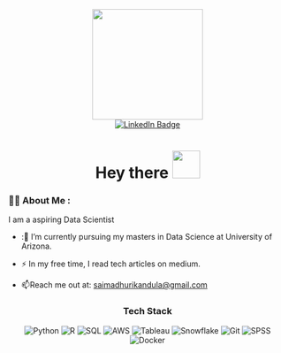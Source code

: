 <div id="header" align="center">
  <img src="https://media.giphy.com/media/qgQUggAC3Pfv687qPC/giphy.gif" width="200"/>
</div>
<div id="badges" align = "center">
  <a href="https://linkedin.com/in/sai-madhuri-kandula/">
    <img src="https://img.shields.io/badge/LinkedIn-blue?style=for-the-badge&logo=linkedin&logoColor=white" alt="LinkedIn Badge"/>
  </a>
</div>
<h1 align="center">
  Hey there
  <img src="https://media.giphy.com/media/hvRJCLFzcasrR4ia7z/giphy.gif" width="50px" height="50px"/>
</h1>

### :woman_technologist: About Me :
I am a aspiring Data Scientist
- :🔭 I’m currently pursuing my masters in Data Science at University of Arizona.

- :zap: In my free time, I read tech articles on medium.

- :mailbox:Reach me out at: saimadhurikandula@gmail.com


<div align="center">
<h3>Tech Stack</h3>
  
![Python](https://img.shields.io/badge/-Python-000?&style=for-the-badge&logo=Python)
![R](https://img.shields.io/badge/-R-000?&style=for-the-badge&logo=R)
![SQL](https://img.shields.io/badge/-SQL-000?&style=for-the-badge&logo=MySQL)
![AWS](https://img.shields.io/badge/Amazon_AWS-232F3E?style=for-the-badge&logo=amazon-aws&logoColor=white)
![Tableau](https://img.shields.io/badge/-Tableau-E97627?&style=for-the-badge&logo=tableau&logoColor=white)
![Snowflake](https://img.shields.io/badge/-Snowflake-29B5E8?&style=for-the-badge&logo=snowflake&logoColor=white)
![Git](https://img.shields.io/badge/-git-000?&style=for-the-badge&logo=git)
![SPSS](https://img.shields.io/badge/-SPSS-003399?&style=for-the-badge&logo=ibm&logoColor=white)
![Docker](https://img.shields.io/badge/-Docker-000?&style=for-the-badge&logo=Docker)
</div>


